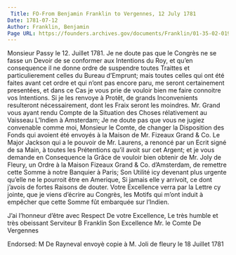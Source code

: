 ```yaml
---
 Title: FO-From Benjamin Franklin to Vergennes, 12 July 1781
Date: 1781-07-12
Author: Franklin, Benjamin
Page URL: https://founders.archives.gov/documents/Franklin/01-35-02-0191
---
```


Monsieur
Passy le 12. Juillet 1781.
Je ne doute pas que le Congrès ne se fasse un Devoir de se conformer aux Intentions du Roy, et qu’en consequence il ne donne ordre de suspendre toutes Traittes et particulierement celles du Bureau d’Emprunt; mais toutes celles qui ont été faites avant cet ordre et qui n’ont pas encore paru, me seront certainement presentées, et dans ce Cas je vous prie de vouloir bien me faire connoitre vos Intentions. Si je les renvoye à Protêt, de grands Inconvenients resulteront nécessairement, dont les Fraix seront les moindres.
Mr. Grand vous ayant rendu Compte de la Situation des Choses rélativement au Vaisseau L’Indien à Amsterdam; Je ne doute pas que vous ne jugiez convenable comme moi, Monsieur le Comte, de changer la Disposition des Fonds qui avoient été envoyés à la Maison de Mr. Fizeaux Grand & Co.
Le Major Jackson qui a le pouvoir de Mr. Laurens, a renoncé par un Ecrit signé de sa Main, à toutes les Prétentions qu’il avoit sur cet Argent; et je vous demande en Consequence la Grâce de vouloir bien obtenir de Mr. Joly de Fleury, un Ordre à la Maison Fizeaux Grand & Co. d’Amsterdam, de remettre cette Somme à notre Banquier à Paris; Son Utilité icy devenant plus urgente qu’elle ne le pourroit être en Amerique, Si jamais elle y arrivoit, ce dont j’avois de fortes Raisons de douter. Votre Excellence verra par la Lettre cy jointe, que je viens d’écrire au Congrès, les Motifs qui m’ont induit à empêcher que cette Somme fût embarquée sur l’Indien.

J’ai l’honneur d’être avec Respect De votre Excellence, Le très humble et très obeissant Serviteur
B Franklin
Son Excellence Mr. le Comte De Vergennes
 
Endorsed: M De Rayneval envoyè copie à M. Joli de fleury le 18 Juillet 1781


